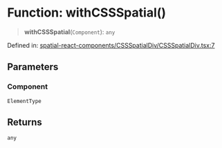 # Function: withCSSSpatial()

> **withCSSSpatial**(`Component`): `any`

Defined in: [spatial-react-components/CSSSpatialDiv/CSSSpatialDiv.tsx:7](https://github.com/webspatial/webspatial-sdk/blob/main/react/src/spatial-react-components/CSSSpatialDiv/CSSSpatialDiv.tsx#L7)

## Parameters

### Component

`ElementType`

## Returns

`any`

